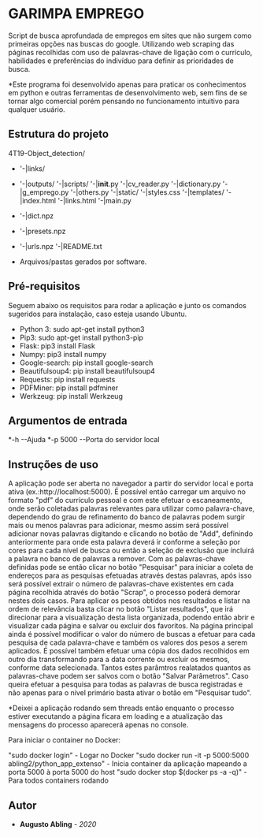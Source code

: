 # GARIMPA EMPREGO

Script de busca aprofundada de empregos em sites que não surgem como primeiras opções nas buscas do google. Utilizando web scraping das páginas recolhidas com uso de palavras-chave de ligação com o currículo, habilidades e preferências do indivíduo para definir as prioridades de busca.

*Este programa foi desenvolvido apenas para praticar os conhecimentos em python e outras ferramentas de desenvolvimento web, sem fins de se tornar algo comercial porém pensando no funcionamento intuitivo para qualquer usuário.

## Estrutura do projeto

4T19-Object_detection/
*	'-|links/
*	'-|outputs/
	'-|scripts/
		'-|__init__.py
		'-|cv_reader.py
		'-|dictionary.py
		'-|g_emprego.py
		'-|others.py
	'-|static/
		'-|styles.css
	'-|templates/
		'-|index.html
		'-|links.html
	'-|main.py
*	'-|dict.npz
*	'-|presets.npz
*	'-|urls.npz
	'-|README.txt

* Arquivos/pastas gerados por software.


## Pré-requisitos

Seguem abaixo os requisitos para rodar a aplicação e junto os comandos sugeridos para instalação, caso esteja usando Ubuntu.

* Python 3: 		sudo apt-get install python3
* Pip3:			sudo apt-get install python3-pip 
* Flask:		pip3 install Flask
* Numpy:		pip3 install numpy
* Google-search:	pip install google-search
* Beautifulsoup4: 	pip install beautifulsoup4
* Requests:		pip install requests
* PDFMiner:		pip install pdfminer
* Werkzeug:		pip install Werkzeug

## Argumentos de entrada

*-h				--Ajuda
*-p 5000			--Porta do servidor local

## Instruções de uso

A aplicação pode ser aberta no navegador a partir do servidor local e porta ativa (ex.:http://localhost:5000). 
É possível então carregar um arquivo no formato "pdf" do currículo pessoal e com este efetuar o escaneamento, onde serão coletadas palavras relevantes para utilizar como palavra-chave, dependendo do grau de refinamento do banco de palavras podem surgir mais ou menos palavras para adicionar, mesmo assim será possível adicionar novas palavras digitando e clicando no botão de "Add", definindo anteriormente para onde esta palavra deverá ir conforme a seleção por cores para cada nível de busca ou então a seleção de exclusão que incluirá a palavra no banco de palavras a remover.
Com as palavras-chave definidas pode se então clicar no botão "Pesquisar" para iniciar a coleta de endereços para as pesquisas efetuadas através destas palavras, após isso será possível extrair o número de palavras-chave existentes em cada página recolhida através do botão "Scrap", o processo poderá demorar nestes dois casos. Para aplicar os pesos obtidos nos resultados e listar na ordem de relevância basta clicar no botão "Listar resultados", que irá direcionar para a visualização desta  lista organizada, podendo então abrir e visualizar cada página e salvar ou excluir dos favoritos.
Na página principal ainda é possível modificar o valor do número de buscas a efetuar para cada pesquisa de cada palavra-chave e também os valores dos pesos a serem aplicados.
É possível também efetuar uma cópia dos dados recolhidos em outro dia transformando para a data corrente ou excluir os mesmos, conforme data selecionada. Tantos estes parâmtros realatados quantos as palavras-chave podem ser salvos com o botão "Salvar Parâmetros".
Caso queira efetuar a pesquisa para todas as palavras de busca registradas e não apenas para o nível primário basta ativar o botão em "Pesquisar tudo".

*Deixei a aplicação rodando sem threads então enquanto o processo estiver executando a página ficara em loading e a atualização das mensagens do processo
aparecerá apenas no console.

Para iniciar o container no Docker:

"sudo docker login"                                                      - Logar no Docker
"sudo docker run -it -p 5000:5000 abling2/python_app_extenso"            - Inicia container da aplicação mapeando a porta 5000 à porta 5000 do host
"sudo docker stop $(docker ps -a -q)"                                    - Para todos containers rodando

## Autor

* **Augusto Abling** - *2020*

